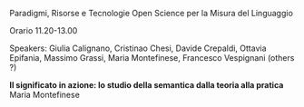 Paradigmi, Risorse e Tecnologie Open Science per la Misura del Linguaggio

Orario 11.20-13.00

Speakers: Giulia Calignano, Cristinao Chesi, Davide Crepaldi, Ottavia Epifania,  Massimo Grassi, Maria Montefinese, Francesco Vespignani (others ?)

**Il significato in azione: lo studio della semantica dalla teoria alla pratica**
Maria Montefinese


